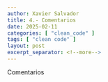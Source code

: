 ```yaml
---
author: Xavier Salvador
title: 4.- Comentarios
date: 2025-02-11
categories: [ "clean_code" ]
tags: [ "clean code" ]
layout: post
excerpt_separator: <!--more-->
---
```


Comentarios
